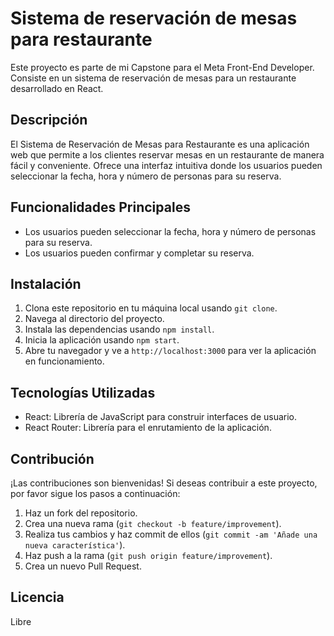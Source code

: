 # Sistema de reservación de mesas para restaurante

Este proyecto es parte de mi Capstone para el Meta Front-End Developer. Consiste en un sistema de reservación de mesas para un restaurante desarrollado en React.

## Descripción

El Sistema de Reservación de Mesas para Restaurante es una aplicación web que permite a los clientes reservar mesas en un restaurante de manera fácil y conveniente. Ofrece una interfaz intuitiva donde los usuarios pueden seleccionar la fecha, hora y número de personas para su reserva. 


## Funcionalidades Principales

- Los usuarios pueden seleccionar la fecha, hora y número de personas para su reserva.
- Los usuarios pueden confirmar y completar su reserva.

## Instalación

1. Clona este repositorio en tu máquina local usando `git clone`.
2. Navega al directorio del proyecto.
3. Instala las dependencias usando `npm install`.
4. Inicia la aplicación usando `npm start`.
5. Abre tu navegador y ve a `http://localhost:3000` para ver la aplicación en funcionamiento.

## Tecnologías Utilizadas

- React: Librería de JavaScript para construir interfaces de usuario.
- React Router: Librería para el enrutamiento de la aplicación.

## Contribución

¡Las contribuciones son bienvenidas! Si deseas contribuir a este proyecto, por favor sigue los pasos a continuación:

1. Haz un fork del repositorio.
2. Crea una nueva rama (`git checkout -b feature/improvement`).
3. Realiza tus cambios y haz commit de ellos (`git commit -am 'Añade una nueva característica'`).
4. Haz push a la rama (`git push origin feature/improvement`).
5. Crea un nuevo Pull Request.

## Licencia

Libre
